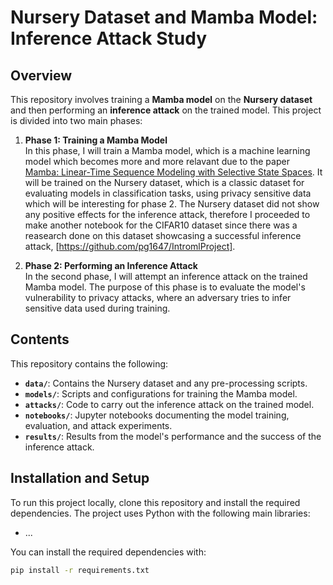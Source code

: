 # Nursery Dataset and Mamba Model: Inference Attack Study

## Overview

This repository involves training a **Mamba model** on the **Nursery dataset** and then performing an **inference attack** on the trained model. This project is divided into two main phases:

1. **Phase 1: Training a Mamba Model**  
   In this phase, I will train a Mamba model, which is a machine learning model which becomes more and more relavant due to the paper [Mamba: Linear-Time Sequence Modeling with Selective State Spaces](https://arxiv.org/abs/2312.00752). It will be trained on the Nursery dataset, which is a classic dataset for evaluating models in classification tasks, using privacy sensitive data which will be interesting for phase 2.
   The Nursery dataset did not show any positive effects for the inference attack, therefore I proceeded to make another notebook for the CIFAR10 dataset since there was a reasearch done on this dataset showcasing a successful inference attack, [https://github.com/pg1647/IntromlProject].
   

3. **Phase 2: Performing an Inference Attack**  
   In the second phase, I will attempt an inference attack on the trained Mamba model. The purpose of this phase is to evaluate the model's vulnerability to privacy attacks, where an adversary tries to infer sensitive data used during training.

## Contents

This repository contains the following:

- **`data/`**: Contains the Nursery dataset and any pre-processing scripts.
- **`models/`**: Scripts and configurations for training the Mamba model.
- **`attacks/`**: Code to carry out the inference attack on the trained model.
- **`notebooks/`**: Jupyter notebooks documenting the model training, evaluation, and attack experiments.
- **`results/`**: Results from the model's performance and the success of the inference attack.


## Installation and Setup

To run this project locally, clone this repository and install the required dependencies. The project uses Python with the following main libraries:

- ...

You can install the required dependencies with:

```bash
pip install -r requirements.txt
